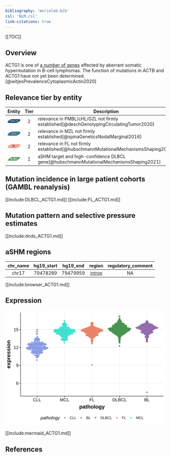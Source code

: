 ```yaml
---
bibliography: 'morinlab.bib'
csl: 'NLM.csl'
link-citations: true
---
```


[[_TOC_]]


## Overview

ACTG1 is one of [a number of genes](https://github.com/morinlab/LLMPP/wiki/ashm) affected by aberrant somatic hypermutation in B-cell lymphomas. The function of mutations in ACTB and ACTG1 have not yet been determined.[@witjesPrevalenceCytoplasmicActin2020]



## Relevance tier by entity

|Entity|Tier|Description                           |
|:------:|:----:|--------------------------------------|
|![PMBL](images/icons/PMBL_tier2.png)|2|relevance in PMBL/cHL/GZL not firmly established[@deschGenotypingCirculatingTumor2020]|
|![MZL](images/icons/MZL_tier2.png)|2|relevance in MZL not firmly established[@spinaGeneticsNodalMarginal2016]|
|![FL](images/icons/FL_tier2.png)|2|relevance in FL not firmly established[@hubschmannMutationalMechanismsShaping2021]|
|![DLBCL](images/icons/DLBCL_tier1.png) |1 | aSHM target and high-confidence DLBCL gene[@hubschmannMutationalMechanismsShaping2021]            |


## Mutation incidence in large patient cohorts (GAMBL reanalysis)

[[include:DLBCL_ACTG1.md]]
[[include:FL_ACTG1.md]]

## Mutation pattern and selective pressure estimates

[[include:dnds_ACTG1.md]]

## aSHM regions

|chr_name|hg19_start|hg19_end|region                                                                                       |regulatory_comment|
|:--------:|:----------:|:--------:|:---------------------------------------------------------------------------------------------:|:------------------:|
|chr17   |79478289  |79479959|[intron](https://genome.ucsc.edu/s/rdmorin/GAMBL%20hg19?position=chr17%3A79478289%2D79479959)|NA                |



[[include:browser_ACTG1.md]]

## Expression
![](images/gene_expression/ACTG1_by_pathology.svg)

[[include:mermaid_ACTG1.md]]

## References


<!-- ORIGIN: spinaGeneticsNodalMarginal2016b -->
<!-- DLBCL: hubschmannMutationalMechanismsShaping2021b -->
<!-- MZL: spinaGeneticsNodalMarginal2016b -->
<!-- FL: hubschmannMutationalMechanismsShaping2021b -->
<!-- PMBL: deschGenotypingCirculatingTumor2020 -->
